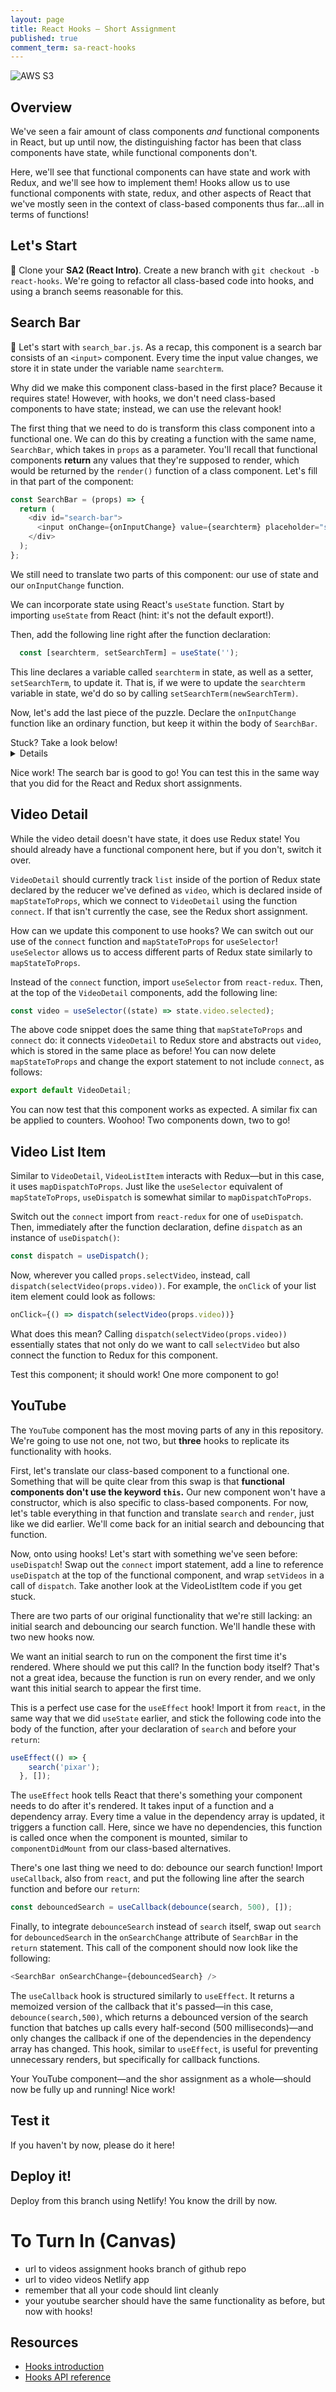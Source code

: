 ```yaml
---
layout: page
title: React Hooks — Short Assignment
published: true
comment_term: sa-react-hooks
---
```


![AWS S3](http://i.imgur.com/FBAnSyZ.png)

## Overview

We've seen a fair amount of class components *and* functional components in React, but up until now, the distinguishing factor has been that class components have state, while functional components don't. 

Here, we'll see that functional components can have state and work with Redux, and we'll see how to implement them! Hooks allow us to use functional components with state, redux, and other aspects of React that we've mostly seen in the context of class-based components thus far...all in terms of functions! 

## Let's Start

🚀 Clone your **SA2 (React Intro)**.  Create a new branch with `git checkout -b react-hooks`. We're going to refactor all class-based code into hooks, and using a branch seems reasonable for this.

## Search Bar

🚀 Let's start with `search_bar.js`. As a recap, this component is a search bar consists of an `<input>` component. Every time the input value changes, we store it in state under the variable name `searchterm`.

Why did we make this component class-based in the first place? Because it requires state! However, with hooks, we don't need class-based components to have state; instead, we can use the relevant hook!

The first thing that we need to do is transform this class component into a functional one. We can do this by creating a function with the same name, `SearchBar`, which takes in `props` as a parameter. You'll recall that functional components **return** any values that they're supposed to render, which would be returned by the `render()` function of a class component. Let's fill in that part of the component:

```javascript
const SearchBar = (props) => {
  return (
    <div id="search-bar">
      <input onChange={onInputChange} value={searchterm} placeholder="search" />
    </div>
  );
};
```

We still need to translate two parts of this component: our use of state and our `onInputChange` function. 


We can incorporate state using React's `useState` function. Start by importing `useState` from React (hint: it's not the default export!).

Then, add the following line right after the function declaration:
```javascript
  const [searchterm, setSearchTerm] = useState('');
```
This line declares a variable called `searchterm` in state, as well as a setter, `setSearchTerm`, to update it. That is, if we were to update the `searchterm` variable in state, we'd do so by calling `setSearchTerm(newSearchTerm)`.

Now, let's add the last piece of the puzzle. Declare the `onInputChange` function like an ordinary function, but keep it within the body of `SearchBar`.
<summary>Stuck? Take a look below!</summary>
<details>
Add the following immediately before the `return` statement:

```javascript
const onInputChange = (event) => {
    setSearchTerm(event.target.value);
    props.onSearchChange(event.target.value);
  };
```
</details>

Nice work! The search bar is good to go! You can test this in the same way that you did for the React and Redux short assignments.

## Video Detail
While the video detail doesn't have state, it does use Redux state! You should already have a functional component here, but if you don't, switch it over.

`VideoDetail` should currently track `list` inside of the portion of Redux state declared by the reducer we've defined as `video`, which is declared inside of `mapStateToProps`, which we connect to `VideoDetail` using the function `connect`. If that isn't currently the case, see the Redux short assignment.

How can we update this component to use hooks? We can switch out our use of the `connect` function and `mapStateToProps` for `useSelector`! `useSelector` allows us to access different parts of Redux state similarly to `mapStateToProps`.

Instead of the `connect` function, import `useSelector` from `react-redux`. Then, at the top of the `VideoDetail` components, add the following line:

```javascript
const video = useSelector((state) => state.video.selected);
```

The above code snippet does the same thing that `mapStateToProps` and `connect` do: it connects `VideoDetail` to Redux store and abstracts out `video`, which is stored in the same place as before! You can now delete `mapStateToProps` and change the export statement to not include `connect`, as follows:

```javascript
export default VideoDetail;
```

You can now test that this component works as expected. A similar fix can be applied to counters. Woohoo! Two components down, two to go!

## Video List Item
Similar to `VideoDetail`, `VideoListItem` interacts with Redux—but in this case, it uses `mapDispatchToProps`. Just like the `useSelector` equivalent of `mapStateToProps`, `useDispatch` is somewhat similar to `mapDispatchToProps`.

Switch out the `connect` import from `react-redux` for one of `useDispatch`. Then, immediately after the function declaration, define `dispatch` as an instance of `useDispatch()`:

```javascript
const dispatch = useDispatch();
```

Now, wherever you called `props.selectVideo`, instead, call `dispatch(selectVideo(props.video))`. For example, the `onClick` of your list item element could look as follows:
```javascript
onClick={() => dispatch(selectVideo(props.video))}
```

What does this mean? Calling `dispatch(selectVideo(props.video))` essentially states that not only do we want to call `selectVideo` but also connect the function to Redux for this component.

Test this component; it should work! One more component to go!

## YouTube
The `YouTube` component has the most moving parts of any in this repository. We're going to use not one, not two, but **three** hooks to replicate its functionality with hooks.

First, let's translate our class-based component to a functional one. Something that will be quite clear from this swap is that **functional components don't use the keyword `this`.** Our new component won't have a constructor, which is also specific to class-based components. For now, let's table everything in that function and translate `search` and `render`, just like we did earlier. We'll come back for an initial search and debouncing that function.

Now, onto using hooks! Let's start with something we've seen before: `useDispatch`! Swap out the `connect` import statement, add a line to reference `useDispatch` at the top of the functional component, and wrap `setVideos` in a call of `dispatch`. Take another look at the VideoListItem code if you get stuck.

There are two parts of our original functionality that we're still lacking: an initial search and debouncing our search function. We'll handle these with two new hooks now.

We want an initial search to run on the component the first time it's rendered. Where should we put this call? In the function body itself? That's not a great idea, because the function is run on every render, and we only want this initial search to appear the first time.

This is a perfect use case for the `useEffect` hook! Import it from `react`, in the same way that we did `useState` earlier, and stick the following code into the body of the function, after your declaration of `search` and before your `return`:

```javascript
useEffect(() => {
    search('pixar');
  }, []);
```

The `useEffect` hook tells React that there's something your component needs to do after it's rendered. It takes input of a function and a dependency array. Every time a value in the dependency array is updated, it triggers a function call. Here, since we have no dependencies, this function is called once when the component is mounted, similar to `componentDidMount` from our class-based alternatives.

There's one last thing we need to do: debounce our search function! Import `useCallback`, also from `react`, and put the following line after the search function and before our `return`:
```javascript
const debouncedSearch = useCallback(debounce(search, 500), []);
```
Finally, to integrate `debounceSearch` instead of `search` itself, swap out `search` for `debouncedSearch` in the `onSearchChange` attribute of `SearchBar` in the `return` statement. This call of the component should now look like the following:
```javascript
<SearchBar onSearchChange={debouncedSearch} />

```
The `useCallback` hook is structured similarly to `useEffect`. It returns a memoized version of the callback that it's passed—in this case, `debounce(search,500)`, which returns a debounced version of the search function that batches up calls every half-second (500 milliseconds)—and only changes the callback if one of the dependencies in the dependency array has changed. This hook, similar to `useEffect`, is useful for preventing unnecessary renders, but specifically for callback functions.

Your YouTube component—and the shor assignment as a whole—should now be fully up and running! Nice work!

## Test it

If you haven't by now, please do it here!

## Deploy it!

Deploy from this branch using Netlify! You know the drill by now.

# To Turn In (Canvas)

* url to videos assignment hooks branch of github repo
* url to video videos Netlify app
* remember that all your code should lint cleanly
* your youtube searcher should have the same functionality as before, but now with hooks!

## Resources

* [Hooks introduction](https://reactjs.org/docs/hooks-intro.html)
* [Hooks API reference](https://reactjs.org/docs/hooks-reference.html)